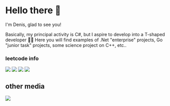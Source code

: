 # Hello there 👋

I'm Denis, glad to see you!

Basically, my principal activity is C#, but I aspire to develop into a T-shaped developer 🦸🏻
Here you will find examples of .Net "enterprise" projects, Go "junior task" projects, some science project on C++, etc..

### leetcode info
![](https://badges.peiyuan.ch/leetcode/Kingmidas74/solved)
![](https://badges.peiyuan.ch/leetcode/Kingmidas74/solved?difficulty=easy)
![](https://badges.peiyuan.ch/leetcode/Kingmidas74/solved?difficulty=medium)
![](https://badges.peiyuan.ch/leetcode/Kingmidas74/solved?difficulty=hard)

## other media
[![](https://img.shields.io/badge/-Denis%20Suleymanov-gold?style=flat-square&logo=Linkedin&logoColor=black&link=https://www.linkedin.com/in/denis-suleymanov-210455117/)](https://www.linkedin.com/in/denis-suleymanov-210455117/)

